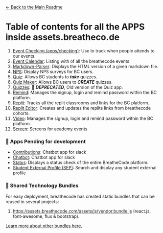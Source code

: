 [<- Back to the Main Readme](../docs/README.md)

# Table of contents for all the APPS inside assets.breatheco.de

1. [Event Checking /apps/checking)](../apps/checkin/README.md): Use to track when people attends to our events.
2. [Event Calendar](../apps/event-calendar/README.md): Listing with of all the breathecode events
3. [Markdown-Parser](../apps/markdown-parser/README.md): Displays the HTML version of a given markdown file.
4. [NPS](../apps/nps/README.md): Display NPS surveys for BC users.
5. [Quiz](../apps/quiz/README.md): Allows BC students to ***take*** quizzes.
6. [Quiz Maker](../apps/quiz-maker/README.md): Allows BC users to ***CREATE*** quizzes.
7. [Quizzes](../apps/quizzes/README.md): :small_orange_diamond: ***DEPRECATED***, Old version of the Quiz app.
8. [Remind](../apps/remind/README.md): Manages the signup, login and remind password within the BC platform. 
9. [Replit](../apps/replit/README.md): Tracks all the replit classrooms and links for the BC platform.
10. [Replit Editor](../apps/replit-editor/README.md): Creates and updates the replits links from breathecode cohorts.
11. [Video](../apps/video/README.md): Manages the signup, login and remind password within the BC platform.
12. [Screen](../apps/screen/README.md): Screens for academy events

### :black_square_button: Apps Pending for development
- [Contributions](../apps/contributions/README.md): Chatbot app for slack
- [Chatbot](../apps/chatbot/README.md): Chatbot app for slack
- [Status](../apps/status/README.md): Displays a status check of the entire BreatheCode platform.
- [Student External Profile (SEP)](../apps/sep/README.md): Search and display any student external profile

### :briefcase: Shared Technology Bundles
For easy deployment, breathecode has created static bundles that can be reused in several projects:
1. https://assets.breathecode.com/assets/js/vendor.bundle.js (react.js, font-awesome, flux & bootstrap).

[Learn more about other bundles here.](./bundles.md)
<!--stackedit_data:
eyJoaXN0b3J5IjpbLTQwMzA2MTk0MSwyMDk0ODI1MTQyLDE1MD
UwNjE3NiwtMTMzOTA2NzYxNF19
-->